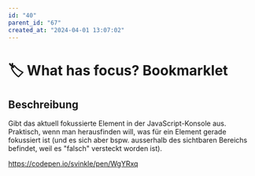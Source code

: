 ```yaml
---
id: "40"
parent_id: "67"
created_at: "2024-04-01 13:07:02"
---
```


# 🏷️ What has focus? Bookmarklet

## Beschreibung

Gibt das aktuell fokussierte Element in der JavaScript-Konsole aus. Praktisch, wenn man herausfinden will, was für ein Element gerade fokussiert ist (und es sich aber bspw. ausserhalb des sichtbaren Bereichs befindet, weil es "falsch" versteckt worden ist).

<https://codepen.io/svinkle/pen/WgYRxq>
